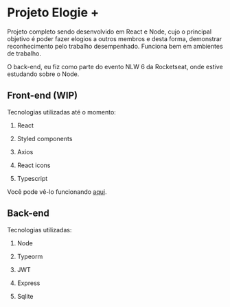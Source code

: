 # Projeto Elogie +

Projeto completo sendo desenvolvido em React e Node, cujo o principal objetivo é poder fazer elogios a outros membros e desta forma, demonstrar reconhecimento pelo trabalho desempenhado. Funciona bem em ambientes de trabalho.

O back-end, eu fiz como parte do evento NLW 6 da Rocketseat, onde estive estudando sobre o Node.

## Front-end (WIP)

Tecnologias utilizadas até o momento:

1. React

2. Styled components

3. Axios

4. React icons

5. Typescript

Você pode vê-lo funcionando <a  href="https://elogiemais.netlify.app/">aqui</a>.

## Back-end

Tecnologias utilizadas:

1. Node

2. Typeorm

3. JWT

4. Express

5. Sqlite
